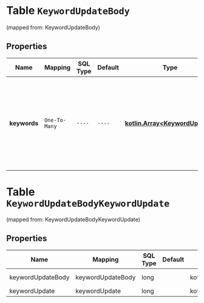 
# Table `KeywordUpdateBody`
(mapped from: KeywordUpdateBody)

## Properties
Name | Mapping | SQL Type | Default | Type | Description | Notes
---- | ------- | -------- | ------- | ---- | ----------- | -----
**keywords** | `One-To-Many` | `----` | `----`  | [**kotlin.Array&lt;KeywordUpdate&gt;**](KeywordUpdate.md) | Keywords to update. Object array. Each object has 3 possible fields:&lt;br&gt;1. \&quot;id\&quot;: (required) keyword ID&lt;br&gt;2. \&quot;archived\&quot;: boolean. Should keyword be archived?&lt;br&gt;3. \&quot;bid\&quot;: number&lt;br&gt;For example: [{\&quot;id\&quot;:\&quot;2886610576653\&quot;, \&quot;archived\&quot;: false, \&quot;bid\&quot;: 20000}, {\&quot;id\&quot;:\&quot;2886610576654\&quot;,  \&quot;archived\&quot;: true, \&quot;bid\&quot;: 20000}, ...] | 


# **Table `KeywordUpdateBodyKeywordUpdate`**
(mapped from: KeywordUpdateBodyKeywordUpdate)

## Properties
Name | Mapping | SQL Type | Default | Type | Description | Notes
---- | ------- | -------- | ------- | ---- | ----------- | -----
keywordUpdateBody | keywordUpdateBody | long | | kotlin.Long | Primary Key | *one*
keywordUpdate | keywordUpdate | long | | kotlin.Long | Foreign Key | *many*



